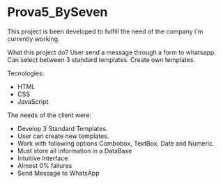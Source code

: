 # Prova5_BySeven

This project is been developed to fulfill the need of the company i'm currently working.

What this project do?
  User send a message through a form to whatsapp.
  Can select between 3 standard templates.
  Create own templates.

Tecnologies:
  - HTML
  - CSS
  - JavaScript
  
The needs of the client were:
  - Develop 3 Standard Templates.
  - User can create new templates.
  - Work with following options Combobox, TextBox, Date and Numeric.
  - Must store all information in a DataBase
  - Intuitive Interface
  - Almost 0% failures
  - Send Message to WhatsApp
